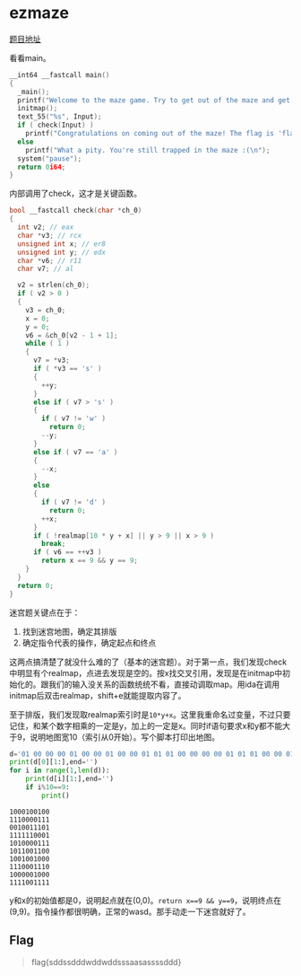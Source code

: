 # ezmaze

[题目地址](https://adworld.xctf.org.cn/challenges/details?hash=8254ba70-6bfd-11ed-ab28-000c29bc20bf&task_category_id=4)

看看main。

```c
__int64 __fastcall main()
{
  _main();
  printf("Welcome to the maze game. Try to get out of the maze and get the flag.\n");
  initmap();
  text_55("%s", Input);
  if ( check(Input) )
    printf("Congratulations on coming out of the maze! The flag is 'flag{your input}'\n");
  else
    printf("What a pity. You're still trapped in the maze :(\n");
  system("pause");
  return 0i64;
}
```

内部调用了check，这才是关键函数。

```c
bool __fastcall check(char *ch_0)
{
  int v2; // eax
  char *v3; // rcx
  unsigned int x; // er8
  unsigned int y; // edx
  char *v6; // r11
  char v7; // al

  v2 = strlen(ch_0);
  if ( v2 > 0 )
  {
    v3 = ch_0;
    x = 0;
    y = 0;
    v6 = &ch_0[v2 - 1 + 1];
    while ( 1 )
    {
      v7 = *v3;
      if ( *v3 == 's' )
      {
        ++y;
      }
      else if ( v7 > 's' )
      {
        if ( v7 != 'w' )
          return 0;
        --y;
      }
      else if ( v7 == 'a' )
      {
        --x;
      }
      else
      {
        if ( v7 != 'd' )
          return 0;
        ++x;
      }
      if ( !realmap[10 * y + x] || y > 9 || x > 9 )
        break;
      if ( v6 == ++v3 )
        return x == 9 && y == 9;
    }
  }
  return 0;
}
```

迷宫题关键点在于：

1. 找到迷宫地图，确定其排版
2. 确定指令代表的操作，确定起点和终点

这两点搞清楚了就没什么难的了（基本的迷宫题）。对于第一点，我们发现check中明显有个realmap，点进去发现是空的。按x找交叉引用，发现是在initmap中初始化的。跟我们的输入没关系的函数统统不看，直接动调取map。用ida在调用initmap后双击realmap，shift+e就能提取内容了。

至于排版，我们发现取realmap索引时是`10*y+x`。这里我重命名过变量，不过只要记住，和某个数字相乘的一定是y，加上的一定是x。同时if语句要求x和y都不能大于9，说明地图宽10（索引从0开始）。写个脚本打印出地图。

```python
d='01 00 00 00 01 00 00 01 00 00 01 01 01 00 00 00 00 01 01 01 00 00 01 00 00 01 01 01 00 01 01 01 01 01 01 01 00 00 00 01 01 00 01 00 00 00 00 01 01 01 01 00 01 01 00 00 01 01 00 00 01 00 00 01 00 00 01 00 00 00 01 01 01 00 00 00 01 01 01 00 01 00 00 00 00 00 01 00 00 00 01 01 01 01 00 00 01 01 01 01'.split(' ')
print(d[0][1:],end='')
for i in range(1,len(d)):
    print(d[i][1:],end='')
    if i%10==9:
        print()
```

```
1000100100
1110000111
0010011101
1111110001
1010000111
1011001100
1001001000
1110001110
1000001000
1111001111
```

y和x的初始值都是0，说明起点就在(0,0)。`return x==9 && y==9`，说明终点在(9,9)。指令操作都很明确，正常的wasd。那手动走一下迷宫就好了。

## Flag
> flag{sddssdddwddwddsssaasassssddd}
